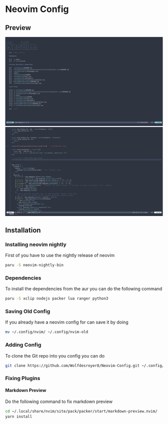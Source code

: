 # Neovim Config

## Preview
![](assets/picture1.png)
![](assets/picture2.png)


## Installation

### Installing neovim nightly
First of you have to use the nightly release of neovim
```bash
paru -S neovim-nightly-bin
```
### Dependencies
To install the dependencies from the aur you can do the following command
```bash
paru -S xclip nodejs packer lua ranger python3
```

### Saving Old Config
If you already have a neovim config for can save it by doing
```bash 
mv ~/.config/nvim/ ~/.config/nvim-old
```

### Adding Config
To clone the Git repo into you config you can do
```bash 
git clone https://github.com/Wolfdesroyer8/Neovim-Config.git ~/.config/nvim/
```

### Fixing Plugins
#### Markdown Preview
Do the following command to fix markdown preview
```bash
cd ~/.local/share/nvim/site/pack/packer/start/markdown-preview.nvim/
yarn install
```
